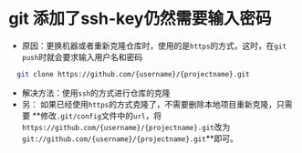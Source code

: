 # git 添加了ssh-key仍然需要输入密码

* 原因：更换机器或者重新克隆仓库时，使用的是`https`的方式，这时，在`git push`时就会要求输入用户名和密码
```bash
  git clone https://github.com/{username}/{projectname}.git
```

* 解决方法：使用`ssh`的方式进行仓库的克隆
* 另： 如果已经使用`https`的方式克隆了，不需要删除本地项目重新克隆，只需要 **修改`.git/config`文件中的`url`，将`https://github.com/{username}/{projectname}.git`改为`git://github.com/{username}/{projectname}.git`**即可。


